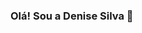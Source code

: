 ### Olá! Sou a Denise Silva 👋

<!--
**Derocruz/Derocruz** is a ✨ _special_ ✨ repository because its `README.md` (this file) appears on your GitHub profile.

Here are some ideas to get you started:

- 🔭 Desenvolvedora Front-End
- 🌱 Estudando Java Script, HTML, CSS e React
- 😄 Pronouns: ...

<div>
<a href=
-->
